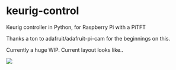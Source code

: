 keurig-control
==============

Keurig controller in Python, for Raspberry Pi with a PiTFT

Thanks a ton to adafruit/adafruit-pi-cam for the beginnings on this.


Currently a huge WIP. Current layout looks like..

![](http://www.slowbro.org/keurig-screen.jpg)
